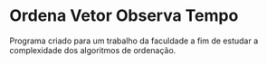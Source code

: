 # Ordena Vetor Observa Tempo
 Programa criado para um trabalho da faculdade a fim de estudar a complexidade dos algoritmos de ordenação.
